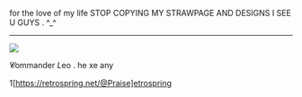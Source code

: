 for the love of my life STOP COPYING MY STRAWPAGE AND DESIGNS I SEE U GUYS . ^_^

***

![](https://files.catbox.moe/djvavv.png) 

𝓒ommander *L*eo . he xe any 


1[](https://files.catbox.moe/wkln6h.png)[https://retrospring.net/@Praise]etrospring


